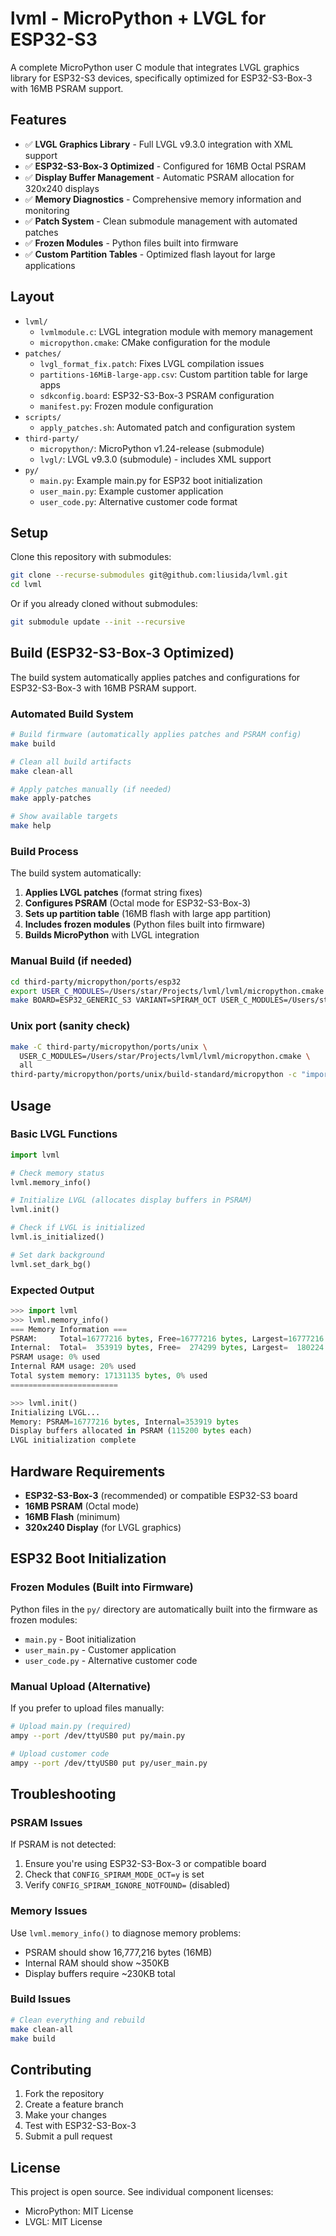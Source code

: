 # lvml - MicroPython + LVGL for ESP32-S3

A complete MicroPython user C module that integrates LVGL graphics library for ESP32-S3 devices, specifically optimized for ESP32-S3-Box-3 with 16MB PSRAM support.

## Features

- ✅ **LVGL Graphics Library** - Full LVGL v9.3.0 integration with XML support
- ✅ **ESP32-S3-Box-3 Optimized** - Configured for 16MB Octal PSRAM
- ✅ **Display Buffer Management** - Automatic PSRAM allocation for 320x240 displays
- ✅ **Memory Diagnostics** - Comprehensive memory information and monitoring
- ✅ **Patch System** - Clean submodule management with automated patches
- ✅ **Frozen Modules** - Python files built into firmware
- ✅ **Custom Partition Tables** - Optimized flash layout for large applications

## Layout

- `lvml/`
  - `lvmlmodule.c`: LVGL integration module with memory management
  - `micropython.cmake`: CMake configuration for the module
- `patches/`
  - `lvgl_format_fix.patch`: Fixes LVGL compilation issues
  - `partitions-16MiB-large-app.csv`: Custom partition table for large apps
  - `sdkconfig.board`: ESP32-S3-Box-3 PSRAM configuration
  - `manifest.py`: Frozen module configuration
- `scripts/`
  - `apply_patches.sh`: Automated patch and configuration system
- `third-party/`
  - `micropython/`: MicroPython v1.24-release (submodule)
  - `lvgl/`: LVGL v9.3.0 (submodule) - includes XML support
- `py/`
  - `main.py`: Example main.py for ESP32 boot initialization
  - `user_main.py`: Example customer application
  - `user_code.py`: Alternative customer code format

## Setup

Clone this repository with submodules:

```bash
git clone --recurse-submodules git@github.com:liusida/lvml.git
cd lvml
```

Or if you already cloned without submodules:

```bash
git submodule update --init --recursive
```

## Build (ESP32-S3-Box-3 Optimized)

The build system automatically applies patches and configurations for ESP32-S3-Box-3 with 16MB PSRAM support.

### Automated Build System

```bash
# Build firmware (automatically applies patches and PSRAM config)
make build

# Clean all build artifacts
make clean-all

# Apply patches manually (if needed)
make apply-patches

# Show available targets
make help
```

### Build Process

The build system automatically:
1. **Applies LVGL patches** (format string fixes)
2. **Configures PSRAM** (Octal mode for ESP32-S3-Box-3)
3. **Sets up partition table** (16MB flash with large app partition)
4. **Includes frozen modules** (Python files built into firmware)
5. **Builds MicroPython** with LVGL integration

### Manual Build (if needed)

```bash
cd third-party/micropython/ports/esp32
export USER_C_MODULES=/Users/star/Projects/lvml/lvml/micropython.cmake
make BOARD=ESP32_GENERIC_S3 VARIANT=SPIRAM_OCT USER_C_MODULES=/Users/star/Projects/lvml/lvml/micropython.cmake all
```

### Unix port (sanity check)

```bash
make -C third-party/micropython/ports/unix \
  USER_C_MODULES=/Users/star/Projects/lvml/lvml/micropython.cmake \
  all
third-party/micropython/ports/unix/build-standard/micropython -c "import lvml; lvml.hello()"
```

## Usage

### Basic LVGL Functions

```python
import lvml

# Check memory status
lvml.memory_info()

# Initialize LVGL (allocates display buffers in PSRAM)
lvml.init()

# Check if LVGL is initialized
lvml.is_initialized()

# Set dark background
lvml.set_dark_bg()
```

### Expected Output

```python
>>> import lvml
>>> lvml.memory_info()
=== Memory Information ===
PSRAM:     Total=16777216 bytes, Free=16777216 bytes, Largest=16777216 bytes
Internal:  Total=  353919 bytes, Free=  274299 bytes, Largest=  180224 bytes
PSRAM usage: 0% used
Internal RAM usage: 20% used
Total system memory: 17131135 bytes, 0% used
========================

>>> lvml.init()
Initializing LVGL...
Memory: PSRAM=16777216 bytes, Internal=353919 bytes
Display buffers allocated in PSRAM (115200 bytes each)
LVGL initialization complete
```

## Hardware Requirements

- **ESP32-S3-Box-3** (recommended) or compatible ESP32-S3 board
- **16MB PSRAM** (Octal mode)
- **16MB Flash** (minimum)
- **320x240 Display** (for LVGL graphics)

## ESP32 Boot Initialization

### Frozen Modules (Built into Firmware)

Python files in the `py/` directory are automatically built into the firmware as frozen modules:

- `main.py` - Boot initialization
- `user_main.py` - Customer application
- `user_code.py` - Alternative customer code

### Manual Upload (Alternative)

If you prefer to upload files manually:

```bash
# Upload main.py (required)
ampy --port /dev/ttyUSB0 put py/main.py

# Upload customer code
ampy --port /dev/ttyUSB0 put py/user_main.py
```

## Troubleshooting

### PSRAM Issues

If PSRAM is not detected:
1. Ensure you're using ESP32-S3-Box-3 or compatible board
2. Check that `CONFIG_SPIRAM_MODE_OCT=y` is set
3. Verify `CONFIG_SPIRAM_IGNORE_NOTFOUND=` (disabled)

### Memory Issues

Use `lvml.memory_info()` to diagnose memory problems:
- PSRAM should show 16,777,216 bytes (16MB)
- Internal RAM should show ~350KB
- Display buffers require ~230KB total

### Build Issues

```bash
# Clean everything and rebuild
make clean-all
make build
```

## Contributing

1. Fork the repository
2. Create a feature branch
3. Make your changes
4. Test with ESP32-S3-Box-3
5. Submit a pull request

## License

This project is open source. See individual component licenses:
- MicroPython: MIT License
- LVGL: MIT License
